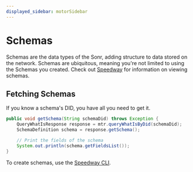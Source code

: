 ```yaml
---
displayed_sidebar: motorSidebar
---
```


# Schemas

Schemas are the data types of the Sonr, adding structure to data stored on the network. Schemas are ubiquitous, meaning you're not limited to using the Schemas you created. Check out [Speedway](#) for information on viewing schemas.

## Fetching Schemas

If you know a schema's DID, you have all you need to get it.

```java
public void getSchema(String schemaDid) throws Exception {
    QueryWhatIsResponse response = mtr.queryWhatIsByDid(schemaDid);
    SchemaDefinition schema = response.getSchema();

    // Print the fields of the schema
    System.out.println(schema.getFieldsList());
}
```

To create schemas, use the [Speedway CLI](#).
